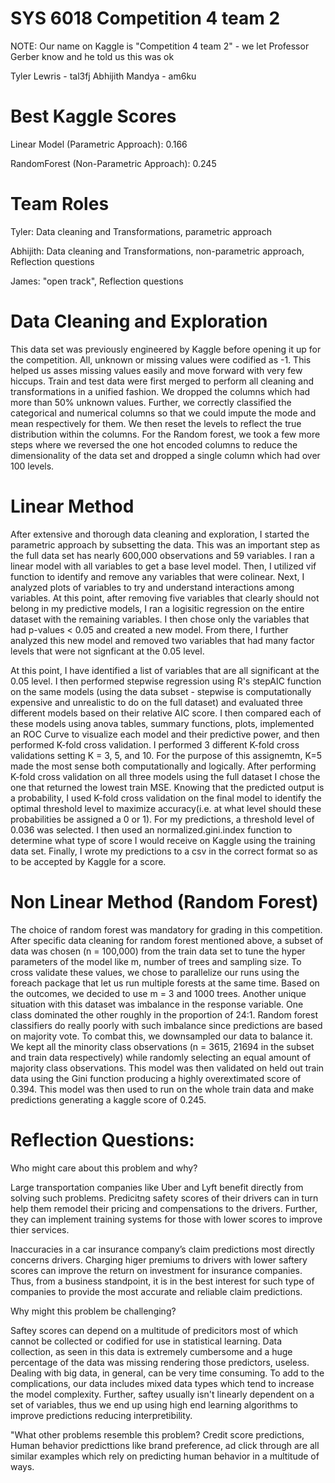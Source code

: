 # SYS 6018 Competition 4 team 2
NOTE: Our name on Kaggle is "Competition 4 team 2" - we let Professor Gerber know and he told us this was ok

Tyler Lewris - tal3fj
Abhijith Mandya - am6ku



# Best Kaggle Scores
Linear Model (Parametric Approach): 0.166

RandomForest (Non-Parametric Approach): 0.245

# Team Roles
Tyler: Data cleaning and Transformations, parametric approach

Abhijith: Data cleaning and Transformations, non-parametric approach, Reflection questions

James: "open track", Reflection questions

# Data Cleaning and Exploration
This data set was previously engineered  by Kaggle before opening it up for the competition. All, unknown or missing values were codified as -1. This helped us asses missing values easily and move forward with very few hiccups. Train and test data were first merged to perform all cleaning and transformations in a unified fashion. We dropped the columns which had more than 50% unknown values. Further, we correctly classified the categorical and numerical columns so that we could impute the mode and mean respectively for them. We then reset the levels to reflect the true distribution within the columns. For the Random forest, we took a few more steps where we reversed the one hot encoded columns to reduce the dimensionality of the data set and dropped a single column which had over 100 levels.   
# Linear Method
After extensive and thorough data cleaning and exploration, I started the parametric approach by subsetting the data. This was an important step as the full data set has nearly 600,000 observations and 59 variables. I ran a linear model with all variables to get a base level model. Then, I utilized vif function to identify and remove any variables that were colinear. Next, I analyzed plots of variables to try and understand interactions among variables. At this point, after removing five variables that clearly should not belong in my predictive models, I ran a logisitic regression on the entire dataset with the remaining variables. I then chose only the variables that had p-values < 0.05 and created a new model. From there, I further analyzed this new model and removed two variables that had many factor levels that were not signficant at the 0.05 level. 

At this point, I have identified a list of variables that are all significant at the 0.05 level. I then performed stepwise regression using R's stepAIC function on the same models (using the data subset - stepwise is computationally expensive and unrealistic to do on the full dataset) and evaluated three different models based on their relative AIC score. I then compared each of these models using anova tables, summary functions, plots, implemented an ROC Curve to visualize each model and their predictive power, and then performed K-fold cross validation. I performed 3 different K-fold cross validations setting K = 3, 5, and 10. For the purpose of this assignemtn, K=5 made the most sense both computationally and logically. After performing K-fold cross validation on all three models using the full dataset I chose the one that returned the lowest train MSE. Knowing that the predicted output is a probability, I used K-fold cross validation on the final model to identify the optimal threshold level to maximize accuracy(i.e. at what level should these probabilities be assigned a 0 or 1). For my predictions, a threshold level of 0.036 was selected. I then used an normalized.gini.index function to determine what type of score I would receive on Kaggle using the training data set. Finally, I wrote my predictions to a csv in the correct format so as to be accepted by Kaggle for a score. 

# Non Linear Method (Random Forest)
The choice of random forest was mandatory for grading in this competition. After specific data cleaning for random forest mentioned above, a subset of data was chosen (n = 100,000) from the train data set to tune the hyper parameters of the model like m, number of trees and sampling size. To cross validate these values, we chose to parallelize our runs using the foreach package that let us run multiple forests at the same time. Based on the outcomes, we decided to use m = 3 and 1000 trees. Another unique situation with this dataset was imbalance in the response variable. One class dominated the other roughly in the proportion of 24:1. Random forest classifiers do really poorly with such imbalance since predictions are based on majority vote. To combat this, we downsampled our data to balance it. We kept all the minority class observations (n = 3615, 21694 in the subset and train data respectively) while randomly selecting an equal amount of majority class observations. This model was then validated on held out train data using the Gini function producing a highly overextimated score of 0.394. This model was then used to run on the whole train data and make predictions generating a kaggle score of 0.245.  

# Reflection Questions: 
Who might care about this problem and why?

Large transportation companies like Uber and Lyft benefit directly from solving such problems. Predicitng safety scores of their drivers can in turn help them remodel their pricing and compensations to the drivers. Further, they can implement training systems for those with lower scores to improve thier services. 

Inaccuracies in a car insurance company’s claim predictions most directly concerns drivers. Charging higer premiums to drivers with lower saftery scores can improve the return on investment for insurance companies. Thus, from a business standpoint, it is in the best interest for such type of companies to provide the most accurate and reliable claim predictions.

Why might this problem be challenging?

Saftey scores can depend on a multitude of predicitors most of which cannot be collected or codified for use in statistical learning. Data collection, as seen in this data is extremely cumbersome and a huge percentage of the data was missing rendering those predictors, useless. Dealing with big data, in general, can be very time consuming. To add to the complications, our data includes mixed data types which tend to increase the model complexity. Further, saftey usually isn't linearly dependent on a set of variables, thus we end up using high end learning algorithms to improve predictions reducing interpretibility. 

"What other problems resemble this problem?
Credit score predictions, Human behavior predicttions like brand preference, ad click through are all similar examples which rely on predicting human behavior in a multitude of ways.
